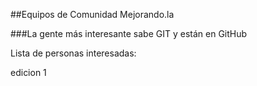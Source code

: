 ##Equipos de Comunidad Mejorando.la

###La gente más interesante sabe GIT y están en GitHub

Lista de personas interesadas:

edicion 1
